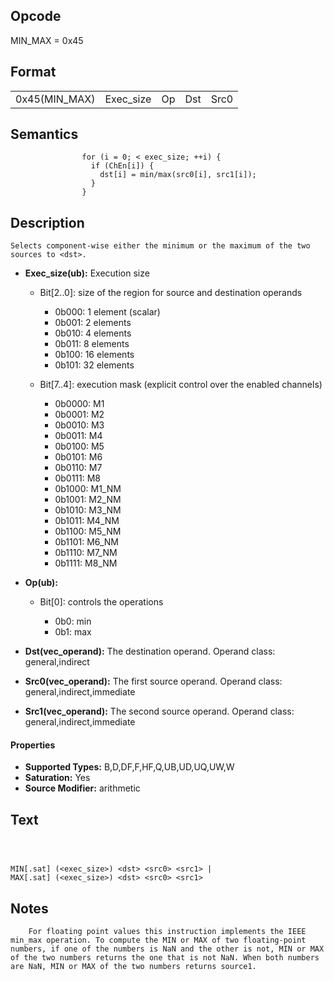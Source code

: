  

## Opcode

  MIN_MAX = 0x45

## Format

| | | | | |
| --- | --- | --- | --- | --- |
| 0x45(MIN_MAX) | Exec_size | Op | Dst | Src0 | Src1 |


## Semantics




                    for (i = 0; < exec_size; ++i) {
                      if (ChEn[i]) {
                        dst[i] = min/max(src0[i], src1[i]);
                      }
                    }

## Description



    Selects component-wise either the minimum or the maximum of the two sources to <dst>.

- **Exec_size(ub):** Execution size
 
  - Bit[2..0]: size of the region for source and destination operands
 
    - 0b000:  1 element (scalar) 
    - 0b001:  2 elements 
    - 0b010:  4 elements 
    - 0b011:  8 elements 
    - 0b100:  16 elements 
    - 0b101:  32 elements 
  - Bit[7..4]: execution mask (explicit control over the enabled channels)
 
    - 0b0000:  M1 
    - 0b0001:  M2 
    - 0b0010:  M3 
    - 0b0011:  M4 
    - 0b0100:  M5 
    - 0b0101:  M6 
    - 0b0110:  M7 
    - 0b0111:  M8 
    - 0b1000:  M1_NM 
    - 0b1001:  M2_NM 
    - 0b1010:  M3_NM 
    - 0b1011:  M4_NM 
    - 0b1100:  M5_NM 
    - 0b1101:  M6_NM 
    - 0b1110:  M7_NM 
    - 0b1111:  M8_NM
- **Op(ub):** 
 
  - Bit[0]: controls the operations
 
    - 0b0:  min 
    - 0b1:  max
- **Dst(vec_operand):** The destination operand. Operand class: general,indirect

- **Src0(vec_operand):** The first source operand. Operand class: general,indirect,immediate

- **Src1(vec_operand):** The second source operand. Operand class: general,indirect,immediate

#### Properties
- **Supported Types:** B,D,DF,F,HF,Q,UB,UD,UQ,UW,W 
- **Saturation:** Yes 
- **Source Modifier:** arithmetic 


## Text
```
    


MIN[.sat] (<exec_size>) <dst> <src0> <src1> |
MAX[.sat] (<exec_size>) <dst> <src0> <src1>
```



## Notes



		For floating point values this instruction implements the IEEE min_max operation. To compute the MIN or MAX of two floating-point numbers, if one of the numbers is NaN and the other is not, MIN or MAX of the two numbers returns the one that is not NaN. When both numbers are NaN, MIN or MAX of the two numbers returns source1.
